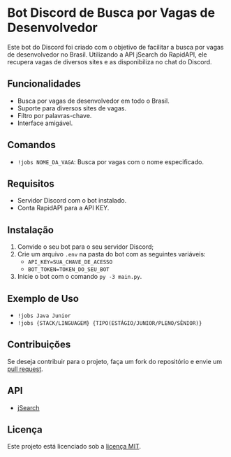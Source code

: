 # Bot Discord de Busca por Vagas de Desenvolvedor

Este bot do Discord foi criado com o objetivo de facilitar a busca por vagas de desenvolvedor no Brasil. Utilizando a API jSearch do RapidAPI, ele recupera vagas de diversos sites e as disponibiliza no chat do Discord.

## Funcionalidades

- Busca por vagas de desenvolvedor em todo o Brasil.
- Suporte para diversos sites de vagas.
- Filtro por palavras-chave.
- Interface amigável.

## Comandos

- `!jobs NOME_DA_VAGA`: Busca por vagas com o nome especificado.

## Requisitos

- Servidor Discord com o bot instalado.
- Conta RapidAPI para a API KEY.

## Instalação

1. Convide o seu bot para o seu servidor Discord;
2. Crie um arquivo `.env` na pasta do bot com as seguintes variáveis:
   - `API_KEY=SUA_CHAVE_DE_ACESSO`
   - `BOT_TOKEN=TOKEN_DO_SEU_BOT`
3. Inicie o bot com o comando `py -3 main.py`.

## Exemplo de Uso

- `!jobs Java Junior`
- `!jobs {STACK/LINGUAGEM} {TIPO(ESTÁGIO/JUNIOR/PLENO/SÊNIOR)}`

## Contribuições

Se deseja contribuir para o projeto, faça um fork do repositório e envie um [pull request](https://docs.github.com/pt/pull-requests).

## API

- [jSearch](https://rapidapi.com/letscrape-6bRBa3QguO5/api/jsearch)

## Licença

Este projeto está licenciado sob a [licença MIT](LICENSE).

